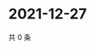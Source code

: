 # 2021-12-27

共 0 条

<!-- BEGIN WEIBO -->
<!-- 最后更新时间 Mon Dec 27 2021 20:04:00 GMT+0800 (China Standard Time) -->

<!-- END WEIBO -->
